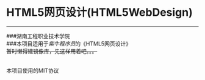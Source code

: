 # HTML5网页设计(HTML5WebDesign)
****
###湖南工程职业技术学院<br>
###本项目适用于*紫牛程序员*的《HTML5网页设计》<br>
~~暂时懒得建镜像库，先这样用着吧。。。~~<br><br>

本项目使用的MIT协议
